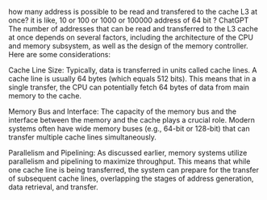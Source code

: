 how many address is possible to be read and transfered to the cache L3 at once? it is like, 10 or 100 or 1000 or 100000 address of 64 bit ? 
ChatGPT
The number of addresses that can be read and transferred to the L3 cache at once depends on several factors, including the architecture of the CPU and memory subsystem, as well as the design of the memory controller. Here are some considerations:

Cache Line Size: Typically, data is transferred in units called cache lines. A cache line is usually 64 bytes (which equals 512 bits). This means that in a single transfer, the CPU can potentially fetch 64 bytes of data from main memory to the cache.

Memory Bus and Interface: The capacity of the memory bus and the interface between the memory and the cache plays a crucial role. Modern systems often have wide memory buses (e.g., 64-bit or 128-bit) that can transfer multiple cache lines simultaneously.

Parallelism and Pipelining: As discussed earlier, memory systems utilize parallelism and pipelining to maximize throughput. This means that while one cache line is being transferred, the system can prepare for the transfer of subsequent cache lines, overlapping the stages of address generation, data retrieval, and transfer.